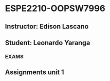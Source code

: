 # ESPE2210-OOPSW7996
## Instructor: Edison Lascano
## Student: Leonardo Yaranga
### EXAMS
## Assignments unit 1
